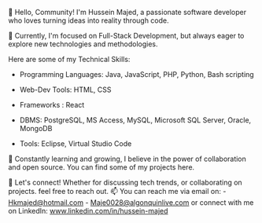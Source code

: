 👋 Hello, Community! I'm Hussein Majed, a passionate software developer who loves turning ideas into reality through code.

🚀 Currently, I'm focused on Full-Stack Development, but always eager to explore new technologies and methodologies.
    
Here are some of my Technical Skills:

-    Programming Languages: Java, JavaScript, PHP, Python, Bash scripting

-    Web-Dev Tools: HTML, CSS

-    Frameworks : React

-    DBMS: PostgreSQL, MS Access, MySQL, Microsoft SQL Server, Oracle, MongoDB

-    Tools: Eclipse, Virtual Studio Code

🌱 Constantly learning and growing, I believe in the power of collaboration and open source. You can find some of my projects here.

💬 Let's connect! Whether for discussing tech trends, or collaborating on projects. feel free to reach out.
📫 You can reach me via email on:
                                    -	Hkmajed@hotmail.com
                                    -	Maje0028@algonquinlive.com
 or connect with me on LinkedIn:  www.linkedin.com/in/hussein-majed

